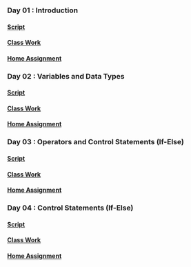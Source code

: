 ### Day 01 : Introduction
#### [Script](notes/day01.html)
#### [Class Work](class_work/day01.html)
#### [Home Assignment](home_assignment/day01.html)

### Day 02 : Variables and Data Types
#### [Script](notes/day02.html)
#### [Class Work](class_work/day02.html)
#### [Home Assignment](home_assignment/day02.html)

### Day 03 : Operators and Control Statements (If-Else)
#### [Script](notes/day03.html)
#### [Class Work](class_work/day03.html)
#### [Home Assignment](home_assignment/day03.html)

### Day 04 : Control Statements (If-Else)
#### [Script](notes/day04.html)
#### [Class Work](class_work/day04.html)
#### [Home Assignment](home_assignment/day04.html)